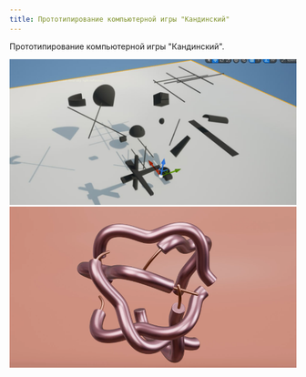 ```yaml
---
title: Прототипирование компьютерной игры "Кандинский"
---
```


Прототипирование компьютерной игры "Кандинский".

![](post2_1.png)
![](post2_2.png)